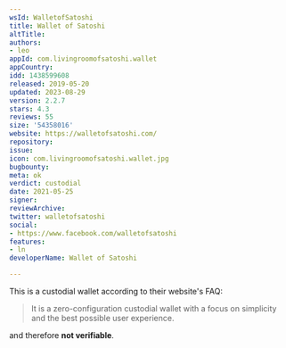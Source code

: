 ```yaml
---
wsId: WalletofSatoshi
title: Wallet of Satoshi
altTitle: 
authors:
- leo
appId: com.livingroomofsatoshi.wallet
appCountry: 
idd: 1438599608
released: 2019-05-20
updated: 2023-08-29
version: 2.2.7
stars: 4.3
reviews: 55
size: '54358016'
website: https://walletofsatoshi.com/
repository: 
issue: 
icon: com.livingroomofsatoshi.wallet.jpg
bugbounty: 
meta: ok
verdict: custodial
date: 2021-05-25
signer: 
reviewArchive: 
twitter: walletofsatoshi
social:
- https://www.facebook.com/walletofsatoshi
features:
- ln
developerName: Wallet of Satoshi

---
```


This is a custodial wallet according to their website's FAQ:

> It is a zero-configuration custodial wallet with a focus on simplicity and the
  best possible user experience.

and therefore **not verifiable**.
